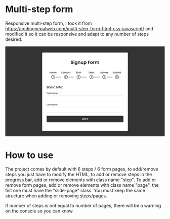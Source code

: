# Multi-step form

Responsive multi-step form, I took it from https://codingnepalweb.com/multi-step-form-html-css-javascript/ and modified it so it can be responsive and adapt to any number of steps desired.

![Showcase image 1](img/showcase1.png?raw=true "Showcase 1")

# How to use

The project comes by default with 6 steps / 6 form pages, to add/remove steps you just have to modify the HTML, to add or remove steps in the progress bar, add or remove elements with class name "step". To add or remove form pages, add or remove elements with class name "page", the fist one must have the "slide-page" class. You must keep the same structure when adding or removing steps/pages.

If number of steps is not equal to number of pages, there will be a warning on the console so you can know.
